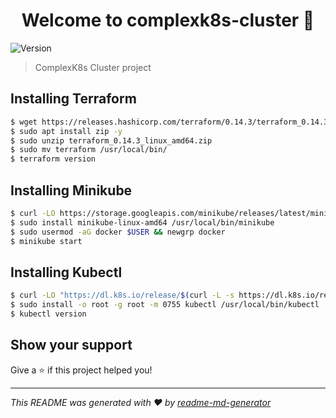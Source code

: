<h1 align="center">Welcome to complexk8s-cluster 👋</h1>
<p>
  <img alt="Version" src="https://img.shields.io/badge/version-1.0.0-blue.svg?cacheSeconds=2592000" />
</p>

> ComplexK8s Cluster project

## Installing Terraform

```sh
$ wget https://releases.hashicorp.com/terraform/0.14.3/terraform_0.14.3_linux_amd64.zip
$ sudo apt install zip -y
$ sudo unzip terraform_0.14.3_linux_amd64.zip
$ sudo mv terraform /usr/local/bin/
$ terraform version
```

## Installing Minikube

```sh
$ curl -LO https://storage.googleapis.com/minikube/releases/latest/minikube-linux-amd64
$ sudo install minikube-linux-amd64 /usr/local/bin/minikube
$ sudo usermod -aG docker $USER && newgrp docker
$ minikube start
```


## Installing Kubectl

```sh
$ curl -LO "https://dl.k8s.io/release/$(curl -L -s https://dl.k8s.io/release/stable.txt)/bin/linux/amd64/kubectl"
$ sudo install -o root -g root -m 0755 kubectl /usr/local/bin/kubectl
$ kubectl version
```


## Show your support

Give a ⭐️ if this project helped you!

***
_This README was generated with ❤️ by [readme-md-generator](https://github.com/kefranabg/readme-md-generator)_